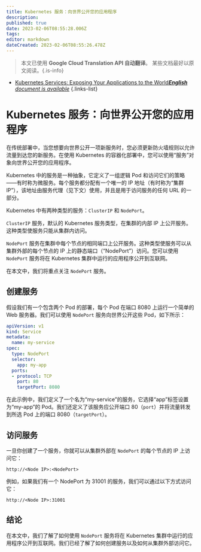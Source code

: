 ```yaml
---
title: Kubernetes 服务：向世界公开您的应用程序
description: 
published: true
date: 2023-02-06T08:55:28.006Z
tags: 
editor: markdown
dateCreated: 2023-02-06T08:55:26.478Z
---
```


> 本文已使用 **Google Cloud Translation API 自动翻译**。
某些文档最好以原文阅读。{.is-info}



- [Kubernetes Services: Exposing Your Applications to the World***English** document is available*](/en/Knowledge-base/Kubernetes/kubernetes-services-exposing-your-applications-to-the-world)
{.links-list}


# Kubernetes 服务：向世界公开您的应用程序

在传统部署中，当您想要向世界公开一项新服务时，您必须更新防火墙规则以允许流量到达您的新服务。在使用 Kubernetes 的容器化部署中，您可以使用“服务”对象向世界公开您的应用程序。

Kubernetes 中的服务是一种抽象，它定义了一组逻辑 Pod 和访问它们的策略——有时称为微服务。每个服务都分配有一个唯一的 IP 地址（有时称为“集群 IP”），该地址由服务代理（见下文）使用，并且是用于访问服务的任何 URL 的一部分。

Kubernetes 中有两种类型的服务：`ClusterIP` 和 `NodePort`。

`ClusterIP` 服务，默认的 Kubernetes 服务类型，在集群的内部 IP 上公开服务。这种类型使服务只能从集群内访问。

`NodePort` 服务在集群中每个节点的相同端口上公开服务。这种类型使服务可以从集群外部的每个节点的 IP 上的静态端口（“NodePort”）访问。您可以使用 `NodePort` 服务将在 Kubernetes 集群中运行的应用程序公开到互联网。

在本文中，我们将重点关注 `NodePort` 服务。

## 创建服务

假设我们有一个包含两个 Pod 的部署，每个 Pod 在端口 8080 上运行一个简单的 Web 服务器。我们可以使用 `NodePort` 服务向世界公开这些 Pod，如下所示：

```yaml
apiVersion: v1
kind: Service
metadata:
  name: my-service
spec:
  type: NodePort
  selector:
    app: my-app
  ports:
  - protocol: TCP
    port: 80
    targetPort: 8080
```

在此示例中，我们定义了一个名为“my-service”的服务，它选择“app”标签设置为“my-app”的 Pod。我们还定义了该服务应公开端口 80（`port`）并将流量转发到所选 Pod 上的端口 8080（`targetPort`）。

## 访问服务

一旦你创建了一个服务，你就可以从集群外部在 `NodePort` 的每个节点的 IP 上访问它：

```
http://<Node IP>:<NodePort>
```

例如，如果我们有一个 NodePort 为 31001 的服务，我们可以通过以下方式访问它：

```
http://<Node IP>:31001
```

## 结论

在本文中，我们了解了如何使用 `NodePort` 服务将在 Kubernetes 集群中运行的应用程序公开到互联网。我们已经了解了如何创建服务以及如何从集群外部访问它。